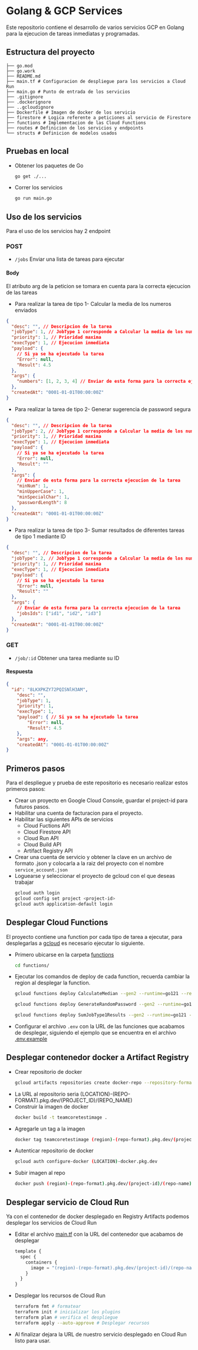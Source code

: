 # Golang & GCP Services

Este repositorio contiene el desarrollo de varios servicios GCP en Golang para la ejecucion de tareas inmediatas y programadas.

## Estructura del proyecto

```
├── go.mod
├── go.work
├── README.md
├── main.tf # Configuracion de despliegue para los servicios a Cloud Run
├── main.go # Punto de entrada de los servicios
├── .gitignore
├── .dockerignore
├── ..gcloudignore
├── Dockerfile # Imagen de docker de los servicio
├── firestore # Logica referente a peticiones al servicio de Firestore
├── functions # Implementacion de las Cloud Functions
├── routes # Definicion de los servicios y endpoints
└── structs # Definicion de modelos usados
```

## Pruebas en local

- Obtener los paquetes de Go
  ```bash
  go get ./...
  ```
- Correr los servicios
  ```bash
  go run main.go
  ```

## Uso de los servicios

Para el uso de los servicios hay 2 endpoint

### POST

- `/jobs` Enviar una lista de tareas para ejecutar

#### Body

El atributo arg de la peticion se tomara en cuenta para la correcta ejecucion de las tareas

- Para realizar la tarea de tipo 1- Calcular la media de los numeros enviados

```json
{
  "desc": "", // Descripcion de la tarea
  "jobType": 1, // JobType 1 corresponde a Calcular la media de los numeros enviados
  "priority": 1, // Prioridad maxima
  "execType": 1, // Ejecucion inmediata
  "payload": {
    // Si ya se ha ejecutado la tarea
    "Error": null,
    "Result": 4.5
  },
  "args": {
    "numbers": [1, 2, 3, 4] // Enviar de esta forma para la correcta ejecucion de la tarea
  },
  "createdAt": "0001-01-01T00:00:00Z"
}
```

- Para realizar la tarea de tipo 2- Generar sugerencia de password segura

```json
{
  "desc": "", // Descripcion de la tarea
  "jobType": 2, // JobType 1 corresponde a Calcular la media de los numeros enviados
  "priority": 1, // Prioridad maxima
  "execType": 1, // Ejecucion inmediata
  "payload": {
    // Si ya se ha ejecutado la tarea
    "Error": null,
    "Result": ""
  },
  "args": {
    // Enviar de esta forma para la correcta ejecucion de la tarea
    "minNum": 1,
    "minUpperCase": 1,
    "minSpecialChar": 1,
    "passwordLength": 8
  },
  "createdAt": "0001-01-01T00:00:00Z"
}
```

- Para realizar la tarea de tipo 3- Sumar resultados de diferentes tareas de tipo 1 mediante ID

```json
{
  "desc": "", // Descripcion de la tarea
  "jobType": 2, // JobType 1 corresponde a Calcular la media de los numeros enviados
  "priority": 1, // Prioridad maxima
  "execType": 1, // Ejecucion inmediata
  "payload": {
    // Si ya se ha ejecutado la tarea
    "Error": null,
    "Result": ""
  },
  "args": {
    // Enviar de esta forma para la correcta ejecucion de la tarea
    "jobsIds": ["id1", "id2", "id3"]
  },
  "createdAt": "0001-01-01T00:00:00Z"
}
```

### GET

- `/job/:id` Obtener una tarea mediante su ID

#### Respuesta

```json
{
  "id": "8LKXPKZY72PQISNlH3AM",
    "desc": "",
    "jobType": 1,
    "priority": 1,
    "execType": 1,
    "payload": { // Si ya se ha ejecutado la tarea
        "Error": null,
        "Result": 4.5
    },
    "args": any,
    "createdAt": "0001-01-01T00:00:00Z"
}
```

## Primeros pasos

Para el despliegue y prueba de este repositorio es necesario realizar estos primeros pasos:

- Crear un proyecto en Google Cloud Console, guardar el project-id para futuros pasos.
- Habilitar una cuenta de facturacion para el proyecto.
- Habilitar las siguientes APIs de servicios
  - Cloud Fuctions API
  - Cloud Firestore API
  - Cloud Run API
  - Cloud Build API
  - Artifact Registry API
- Crear una cuenta de servicio y obtener la clave en un archivo de formato .json y colocarla a la raiz del proyecto con el nombre `service_account.json`
- Loguearse y seleccionar el proyecto de gcloud con el que deseas trabajar
  ```bash
  gcloud auth login
  gcloud config set project <project-id>
  gcloud auth application-default login
  ```

## Desplegar Cloud Functions

El proyecto contiene una function por cada tipo de tarea a ejecutar, para desplegarlas a [gcloud](https://console.cloud.google.com/functions) es necesario ejecutar lo siguiente.

- Primero ubicarse en la carpeta [functions](./functions)
  ```bash
  cd functions/
  ```
- Ejecutar los comandos de deploy de cada function, recuerda cambiar la region al desplegar la function.
  ```bash
  gcloud functions deploy CalculateMedian --gen2 --runtime=go121 --region=<region> --source=. --entry-point CalculateMedianFunction --trigger-http --allow-unauthenticated
  ```
  ```bash
  gcloud functions deploy GenerateRandomPassword --gen2 --runtime=go121 --region=<region> --source=. --entry-point GenerateRandomPasswordFunction --trigger-http --allow-unauthenticated
  ```
  ```bash
  gcloud functions deploy SumJobType1Results --gen2 --runtime=go121 --region=<region> --source=. --entry-point SumJobType1ResultsFunction --trigger-http --allow-unauthenticated
  ```
- Configurar el archivo `.env` con la URL de las funciones que acabamos de desplegar, siguiendo el ejemplo que se encuentra en el archivo [.env.example](./.env.example)

## Desplegar contenedor docker a Artifact Registry

- Crear repositorio de docker
  ```bash
  gcloud artifacts repositories create docker-repo --repository-format=docker --location=<region> --description="Docker repository"
  ```
- La URL al repositorio seria (LOCATION)-(REPO-FORMAT).pkg.dev/(PROJECT_ID)/(REPO_NAME)
- Construir la imagen de docker
  ```bash
  docker build -t teamcoretestimage .
  ```
- Agregarle un tag a la imagen
  ```bash
  docker tag teamcoretestimage (region)-(repo-format).pkg.dev/(project-id)/(repo-name)/(image-name)
  ```
- Autenticar repositorio de docker
  ```bash
  gcloud auth configure-docker (LOCATION)-docker.pkg.dev
  ```
- Subir imagen al repo
  ```bash
  docker push (region)-(repo-format).pkg.dev/(project-id)/(repo-name)/(image-name)
  ```

## Desplegar servicio de Cloud Run

Ya con el contenedor de docker desplegado en Registry Artifacts podemos desplegar los servicios de Cloud Run

- Editar el archivo [main.tf](./main.tf) con la URL del contenedor que acabamos de desplegar
  ```terraform
  template {
    spec {
      containers {
        image = "(region)-(repo-format).pkg.dev/(project-id)/(repo-name)/(image-name)"
      }
    }
  }
  ```
- Desplegar los recursos de Cloud Run
  ```bash
  terraform fmt # formatear
  terraform init # inicializar los plugins
  terraform plan # verifica el despliegue
  terraform apply --auto-approve # Desplegar recursos
  ```
- Al finalizar dejara la URL de nuestro servicio desplegado en Cloud Run listo para usar.
